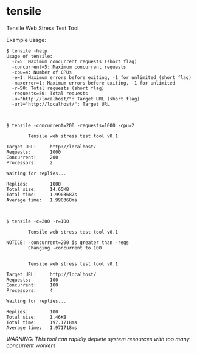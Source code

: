 tensile
=======

Tensile Web Stress Test Tool

Example usage:

    $ tensile -help
    Usage of tensile:
      -c=5: Maximum concurrent requests (short flag)
      -concurrent=5: Maximum concurrent requests
      -cpu=4: Number of CPUs
      -e=1: Maximum errors before exiting, -1 for unlimited (short flag)
      -maxerror=1: Maximum errors before exiting, -1 for unlimited
      -r=50: Total requests (short flag)
      -requests=50: Total requests
      -u="http://localhost/": Target URL (short flag)
      -url="http://localhost/": Target URL
    

    
    $ tensile -concurrent=200 -requests=1000 -cpu=2

            Tensile web stress test tool v0.1
    
    Target URL:     http://localhost/
    Requests:       1000
    Concurrent:     200
    Processors:     2

    Waiting for replies...
    
    Replies:        1000
    Total size:     14.65KB
    Total time:     1.9903687s
    Average time:   1.990368ms



    $ tensile -c=200 -r=100

            Tensile web stress test tool v0.1

    NOTICE: -concurrent=200 is greater than -reqs
            Changing -concurrent to 100
    

            Tensile web stress test tool v0.1
    
    Target URL:     http://localhost/
    Requests:       100
    Concurrent:     100
    Processors:     4

    Waiting for replies...
    
    Replies:        100
    Total size:     1.46KB
    Total time:     197.1718ms
    Average time:   1.971718ms

*WARNING: This tool can rapidly deplete system resources with too many concurrent workers*